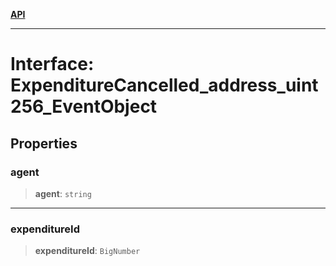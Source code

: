 [**API**](../../../README.md)

***

# Interface: ExpenditureCancelled\_address\_uint256\_EventObject

## Properties

### agent

> **agent**: `string`

***

### expenditureId

> **expenditureId**: `BigNumber`
